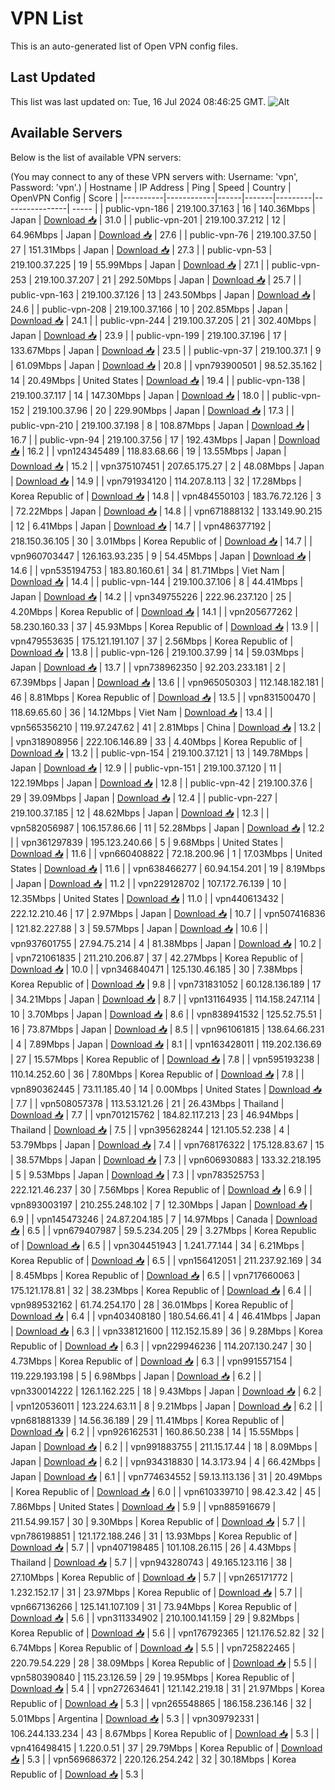 # VPN List

This is an auto-generated list of Open VPN config files.

## Last Updated

This list was last updated on: Tue, 16 Jul 2024 08:46:25 GMT.
![Alt](https://repobeats.axiom.co/api/embed/186b98318ef1479477931607c1ad7d823f12451f.svg "Repobeats analytics image")

## Available Servers

Below is the list of available VPN servers:

(You may connect to any of these VPN servers with: Username: 'vpn', Password: 'vpn'.)
| Hostname | IP Address | Ping | Speed | Country | OpenVPN Config | Score |
|----------|------------|------|-------|---------|----------------| ----- |
| public-vpn-186 | 219.100.37.163 | 16 | 140.36Mbps | Japan | [Download 📥](./configs/server_0_JP.ovpn) | 31.0 |
| public-vpn-201 | 219.100.37.212 | 12 | 64.96Mbps | Japan | [Download 📥](./configs/server_1_JP.ovpn) | 27.6 |
| public-vpn-76 | 219.100.37.50 | 27 | 151.31Mbps | Japan | [Download 📥](./configs/server_2_JP.ovpn) | 27.3 |
| public-vpn-53 | 219.100.37.225 | 19 | 55.99Mbps | Japan | [Download 📥](./configs/server_3_JP.ovpn) | 27.1 |
| public-vpn-253 | 219.100.37.207 | 21 | 292.50Mbps | Japan | [Download 📥](./configs/server_4_JP.ovpn) | 25.7 |
| public-vpn-163 | 219.100.37.126 | 13 | 243.50Mbps | Japan | [Download 📥](./configs/server_5_JP.ovpn) | 24.6 |
| public-vpn-208 | 219.100.37.166 | 10 | 202.85Mbps | Japan | [Download 📥](./configs/server_6_JP.ovpn) | 24.1 |
| public-vpn-244 | 219.100.37.205 | 21 | 302.40Mbps | Japan | [Download 📥](./configs/server_7_JP.ovpn) | 23.9 |
| public-vpn-199 | 219.100.37.196 | 17 | 133.67Mbps | Japan | [Download 📥](./configs/server_8_JP.ovpn) | 23.5 |
| public-vpn-37 | 219.100.37.1 | 9 | 61.09Mbps | Japan | [Download 📥](./configs/server_9_JP.ovpn) | 20.8 |
| vpn793900501 | 98.52.35.162 | 14 | 20.49Mbps | United States | [Download 📥](./configs/server_10_US.ovpn) | 19.4 |
| public-vpn-138 | 219.100.37.117 | 14 | 147.30Mbps | Japan | [Download 📥](./configs/server_11_JP.ovpn) | 18.0 |
| public-vpn-152 | 219.100.37.96 | 20 | 229.90Mbps | Japan | [Download 📥](./configs/server_12_JP.ovpn) | 17.3 |
| public-vpn-210 | 219.100.37.198 | 8 | 108.87Mbps | Japan | [Download 📥](./configs/server_13_JP.ovpn) | 16.7 |
| public-vpn-94 | 219.100.37.56 | 17 | 192.43Mbps | Japan | [Download 📥](./configs/server_14_JP.ovpn) | 16.2 |
| vpn124345489 | 118.83.68.66 | 19 | 13.55Mbps | Japan | [Download 📥](./configs/server_15_JP.ovpn) | 15.2 |
| vpn375107451 | 207.65.175.27 | 2 | 48.08Mbps | Japan | [Download 📥](./configs/server_16_JP.ovpn) | 14.9 |
| vpn791934120 | 114.207.8.113 | 32 | 17.28Mbps | Korea Republic of | [Download 📥](./configs/server_17_KR.ovpn) | 14.8 |
| vpn484550103 | 183.76.72.126 | 3 | 72.22Mbps | Japan | [Download 📥](./configs/server_18_JP.ovpn) | 14.8 |
| vpn671888132 | 133.149.90.215 | 12 | 6.41Mbps | Japan | [Download 📥](./configs/server_19_JP.ovpn) | 14.7 |
| vpn486377192 | 218.150.36.105 | 30 | 3.01Mbps | Korea Republic of | [Download 📥](./configs/server_20_KR.ovpn) | 14.7 |
| vpn960703447 | 126.163.93.235 | 9 | 54.45Mbps | Japan | [Download 📥](./configs/server_21_JP.ovpn) | 14.6 |
| vpn535194753 | 183.80.160.61 | 34 | 81.71Mbps | Viet Nam | [Download 📥](./configs/server_22_VN.ovpn) | 14.4 |
| public-vpn-144 | 219.100.37.106 | 8 | 44.41Mbps | Japan | [Download 📥](./configs/server_23_JP.ovpn) | 14.2 |
| vpn349755226 | 222.96.237.120 | 25 | 4.20Mbps | Korea Republic of | [Download 📥](./configs/server_24_KR.ovpn) | 14.1 |
| vpn205677262 | 58.230.160.33 | 37 | 45.93Mbps | Korea Republic of | [Download 📥](./configs/server_25_KR.ovpn) | 13.9 |
| vpn479553635 | 175.121.191.107 | 37 | 2.56Mbps | Korea Republic of | [Download 📥](./configs/server_26_KR.ovpn) | 13.8 |
| public-vpn-126 | 219.100.37.99 | 14 | 59.03Mbps | Japan | [Download 📥](./configs/server_27_JP.ovpn) | 13.7 |
| vpn738962350 | 92.203.233.181 | 2 | 67.39Mbps | Japan | [Download 📥](./configs/server_28_JP.ovpn) | 13.6 |
| vpn965050303 | 112.148.182.181 | 46 | 8.81Mbps | Korea Republic of | [Download 📥](./configs/server_29_KR.ovpn) | 13.5 |
| vpn831500470 | 118.69.65.60 | 36 | 14.12Mbps | Viet Nam | [Download 📥](./configs/server_30_VN.ovpn) | 13.4 |
| vpn565356210 | 119.97.247.62 | 41 | 2.81Mbps | China | [Download 📥](./configs/server_31_CN.ovpn) | 13.2 |
| vpn318908956 | 222.106.146.89 | 33 | 4.40Mbps | Korea Republic of | [Download 📥](./configs/server_32_KR.ovpn) | 13.2 |
| public-vpn-154 | 219.100.37.121 | 13 | 149.78Mbps | Japan | [Download 📥](./configs/server_33_JP.ovpn) | 12.9 |
| public-vpn-151 | 219.100.37.120 | 11 | 122.19Mbps | Japan | [Download 📥](./configs/server_34_JP.ovpn) | 12.8 |
| public-vpn-42 | 219.100.37.6 | 29 | 39.09Mbps | Japan | [Download 📥](./configs/server_35_JP.ovpn) | 12.4 |
| public-vpn-227 | 219.100.37.185 | 12 | 48.62Mbps | Japan | [Download 📥](./configs/server_36_JP.ovpn) | 12.3 |
| vpn582056987 | 106.157.86.66 | 11 | 52.28Mbps | Japan | [Download 📥](./configs/server_37_JP.ovpn) | 12.2 |
| vpn361297839 | 195.123.240.66 | 5 | 9.68Mbps | United States | [Download 📥](./configs/server_38_US.ovpn) | 11.6 |
| vpn660408822 | 72.18.200.96 | 1 | 17.03Mbps | United States | [Download 📥](./configs/server_39_US.ovpn) | 11.6 |
| vpn638466277 | 60.94.154.201 | 19 | 8.19Mbps | Japan | [Download 📥](./configs/server_40_JP.ovpn) | 11.2 |
| vpn229128702 | 107.172.76.139 | 10 | 12.35Mbps | United States | [Download 📥](./configs/server_41_US.ovpn) | 11.0 |
| vpn440613432 | 222.12.210.46 | 17 | 2.97Mbps | Japan | [Download 📥](./configs/server_42_JP.ovpn) | 10.7 |
| vpn507416836 | 121.82.227.88 | 3 | 59.57Mbps | Japan | [Download 📥](./configs/server_43_JP.ovpn) | 10.6 |
| vpn937601755 | 27.94.75.214 | 4 | 81.38Mbps | Japan | [Download 📥](./configs/server_44_JP.ovpn) | 10.2 |
| vpn721061835 | 211.210.206.87 | 37 | 42.27Mbps | Korea Republic of | [Download 📥](./configs/server_45_KR.ovpn) | 10.0 |
| vpn346840471 | 125.130.46.185 | 30 | 7.38Mbps | Korea Republic of | [Download 📥](./configs/server_46_KR.ovpn) | 9.8 |
| vpn731831052 | 60.128.136.189 | 17 | 34.21Mbps | Japan | [Download 📥](./configs/server_47_JP.ovpn) | 8.7 |
| vpn131164935 | 114.158.247.114 | 10 | 3.70Mbps | Japan | [Download 📥](./configs/server_48_JP.ovpn) | 8.6 |
| vpn838941532 | 125.52.75.51 | 16 | 73.87Mbps | Japan | [Download 📥](./configs/server_49_JP.ovpn) | 8.5 |
| vpn961061815 | 138.64.66.231 | 4 | 7.89Mbps | Japan | [Download 📥](./configs/server_50_JP.ovpn) | 8.1 |
| vpn163428011 | 119.202.136.69 | 27 | 15.57Mbps | Korea Republic of | [Download 📥](./configs/server_51_KR.ovpn) | 7.8 |
| vpn595193238 | 110.14.252.60 | 36 | 7.80Mbps | Korea Republic of | [Download 📥](./configs/server_52_KR.ovpn) | 7.8 |
| vpn890362445 | 73.11.185.40 | 14 | 0.00Mbps | United States | [Download 📥](./configs/server_53_US.ovpn) | 7.7 |
| vpn508057378 | 113.53.121.26 | 21 | 26.43Mbps | Thailand | [Download 📥](./configs/server_54_TH.ovpn) | 7.7 |
| vpn701215762 | 184.82.117.213 | 23 | 46.94Mbps | Thailand | [Download 📥](./configs/server_55_TH.ovpn) | 7.5 |
| vpn395628244 | 121.105.52.238 | 4 | 53.79Mbps | Japan | [Download 📥](./configs/server_56_JP.ovpn) | 7.4 |
| vpn768176322 | 175.128.83.67 | 15 | 38.57Mbps | Japan | [Download 📥](./configs/server_57_JP.ovpn) | 7.3 |
| vpn606930883 | 133.32.218.195 | 5 | 9.53Mbps | Japan | [Download 📥](./configs/server_58_JP.ovpn) | 7.3 |
| vpn783525753 | 222.121.46.237 | 30 | 7.56Mbps | Korea Republic of | [Download 📥](./configs/server_59_KR.ovpn) | 6.9 |
| vpn893003197 | 210.255.248.102 | 7 | 12.30Mbps | Japan | [Download 📥](./configs/server_60_JP.ovpn) | 6.9 |
| vpn145473246 | 24.87.204.185 | 7 | 14.97Mbps | Canada | [Download 📥](./configs/server_61_CA.ovpn) | 6.5 |
| vpn679407987 | 59.5.234.205 | 29 | 3.27Mbps | Korea Republic of | [Download 📥](./configs/server_62_KR.ovpn) | 6.5 |
| vpn304451943 | 1.241.77.144 | 34 | 6.21Mbps | Korea Republic of | [Download 📥](./configs/server_63_KR.ovpn) | 6.5 |
| vpn156412051 | 211.237.92.169 | 34 | 8.45Mbps | Korea Republic of | [Download 📥](./configs/server_64_KR.ovpn) | 6.5 |
| vpn717660063 | 175.121.178.81 | 32 | 38.23Mbps | Korea Republic of | [Download 📥](./configs/server_65_KR.ovpn) | 6.4 |
| vpn989532162 | 61.74.254.170 | 28 | 36.01Mbps | Korea Republic of | [Download 📥](./configs/server_66_KR.ovpn) | 6.4 |
| vpn403408180 | 180.54.66.41 | 4 | 46.41Mbps | Japan | [Download 📥](./configs/server_67_JP.ovpn) | 6.3 |
| vpn338121600 | 112.152.15.89 | 36 | 9.28Mbps | Korea Republic of | [Download 📥](./configs/server_68_KR.ovpn) | 6.3 |
| vpn229946236 | 114.207.130.247 | 30 | 4.73Mbps | Korea Republic of | [Download 📥](./configs/server_69_KR.ovpn) | 6.3 |
| vpn991557154 | 119.229.193.198 | 5 | 6.98Mbps | Japan | [Download 📥](./configs/server_70_JP.ovpn) | 6.2 |
| vpn330014222 | 126.1.162.225 | 18 | 9.43Mbps | Japan | [Download 📥](./configs/server_71_JP.ovpn) | 6.2 |
| vpn120536011 | 123.224.63.11 | 8 | 9.21Mbps | Japan | [Download 📥](./configs/server_72_JP.ovpn) | 6.2 |
| vpn681881339 | 14.56.36.189 | 29 | 11.41Mbps | Korea Republic of | [Download 📥](./configs/server_73_KR.ovpn) | 6.2 |
| vpn926162531 | 160.86.50.238 | 14 | 15.55Mbps | Japan | [Download 📥](./configs/server_74_JP.ovpn) | 6.2 |
| vpn991883755 | 211.15.17.44 | 18 | 8.09Mbps | Japan | [Download 📥](./configs/server_75_JP.ovpn) | 6.2 |
| vpn934318830 | 14.3.173.94 | 4 | 66.42Mbps | Japan | [Download 📥](./configs/server_76_JP.ovpn) | 6.1 |
| vpn774634552 | 59.13.113.136 | 31 | 20.49Mbps | Korea Republic of | [Download 📥](./configs/server_77_KR.ovpn) | 6.0 |
| vpn610339710 | 98.42.3.42 | 45 | 7.86Mbps | United States | [Download 📥](./configs/server_78_US.ovpn) | 5.9 |
| vpn885916679 | 211.54.99.157 | 30 | 9.30Mbps | Korea Republic of | [Download 📥](./configs/server_79_KR.ovpn) | 5.7 |
| vpn786198851 | 121.172.188.246 | 31 | 13.93Mbps | Korea Republic of | [Download 📥](./configs/server_80_KR.ovpn) | 5.7 |
| vpn407198485 | 101.108.26.115 | 26 | 4.43Mbps | Thailand | [Download 📥](./configs/server_81_TH.ovpn) | 5.7 |
| vpn943280743 | 49.165.123.116 | 38 | 27.10Mbps | Korea Republic of | [Download 📥](./configs/server_82_KR.ovpn) | 5.7 |
| vpn265171772 | 1.232.152.17 | 31 | 23.97Mbps | Korea Republic of | [Download 📥](./configs/server_83_KR.ovpn) | 5.7 |
| vpn667136266 | 125.141.107.109 | 31 | 73.94Mbps | Korea Republic of | [Download 📥](./configs/server_84_KR.ovpn) | 5.6 |
| vpn311334902 | 210.100.141.159 | 29 | 9.82Mbps | Korea Republic of | [Download 📥](./configs/server_85_KR.ovpn) | 5.6 |
| vpn176792365 | 121.176.52.82 | 32 | 6.74Mbps | Korea Republic of | [Download 📥](./configs/server_86_KR.ovpn) | 5.5 |
| vpn725822465 | 220.79.54.229 | 28 | 38.09Mbps | Korea Republic of | [Download 📥](./configs/server_87_KR.ovpn) | 5.5 |
| vpn580390840 | 115.23.126.59 | 29 | 19.95Mbps | Korea Republic of | [Download 📥](./configs/server_88_KR.ovpn) | 5.4 |
| vpn272634641 | 121.142.219.18 | 31 | 21.97Mbps | Korea Republic of | [Download 📥](./configs/server_89_KR.ovpn) | 5.3 |
| vpn265548865 | 186.158.236.146 | 32 | 5.01Mbps | Argentina | [Download 📥](./configs/server_90_AR.ovpn) | 5.3 |
| vpn309792331 | 106.244.133.234 | 43 | 8.67Mbps | Korea Republic of | [Download 📥](./configs/server_91_KR.ovpn) | 5.3 |
| vpn416498415 | 1.220.0.51 | 37 | 29.79Mbps | Korea Republic of | [Download 📥](./configs/server_92_KR.ovpn) | 5.3 |
| vpn569686372 | 220.126.254.242 | 32 | 30.18Mbps | Korea Republic of | [Download 📥](./configs/server_93_KR.ovpn) | 5.3 |

